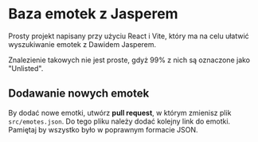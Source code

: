 # Baza emotek z Jasperem
Prosty projekt napisany przy użyciu React i Vite, który ma na celu ułatwić wyszukiwanie emotek z Dawidem Jasperem.

Znalezienie takowych nie jest proste, gdyż 99% z nich są oznaczone jako "Unlisted".
## Dodawanie nowych emotek

By dodać nowe emotki, utwórz **pull request**, w którym zmienisz plik `src/emotes.json`.
Do tego pliku należy dodać kolejny link do emotki. Pamiętaj by wszystko było w poprawnym formacie JSON.